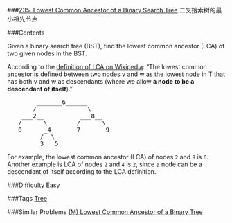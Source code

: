 ###[235. Lowest Common Ancestor of a Binary Search Tree](https://leetcode.com/problems/lowest-common-ancestor-of-a-binary-search-tree/)
二叉搜索树的最小祖先节点

###Contents
<p><p>
Given a binary search tree (BST), find the lowest common ancestor (LCA) of two given nodes in the BST.
</p>
<p>
According to the <a href="https://en.wikipedia.org/wiki/Lowest_common_ancestor" target="_blank">definition of LCA on Wikipedia</a>: “The lowest common ancestor is defined between two nodes v and w as the lowest node in T that has both v and w as descendants (where we allow <b>a node to be a descendant of itself</b>).”
</p>
<pre>
        _______6______
       /              \
    ___2__          ___8__
   /      \        /      \
   0      _4       7       9
         /  \
         3   5
</pre>
<p>
For example, the lowest common ancestor (LCA) of nodes <code>2</code> and <code>8</code> is <code>6</code>. Another example is LCA of nodes <code>2</code> and <code>4</code> is <code>2</code>, since a node can be a descendant of itself according to the LCA definition.</p></p>

###Difficulty
Easy

###Tags
[Tree](https://leetcode.com/tag/tree/)

###Similar Problems
[(M) Lowest Common Ancestor of a Binary Tree](https://leetcode.com/problems/lowest-common-ancestor-of-a-binary-tree/)

